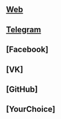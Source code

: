 ## [Web](https://web.sharedgoals.net)
## [Telegram](telegram)
## [Facebook]
## [VK]
## [GitHub]
## [YourChoice]
